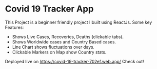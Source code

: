 # Covid 19 Tracker App

This Project is a beginner friendly project I built using ReactJs. Some key Features:

- Shows Live Cases, Recoveries, Deaths (clickable tabs).
- Shows Worldwide cases and Country Based cases.
- Line Chart shows fluctuations over days.
- Clickable Markers on Map show Country stats.

Deployed live on https://covid-19-tracker-702ef.web.app/ Check out!

![]()







